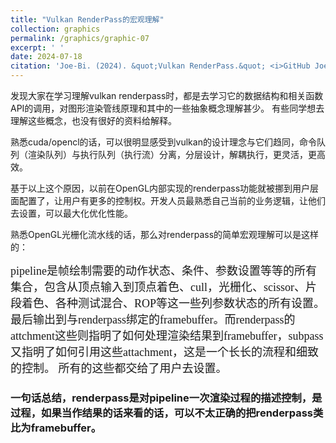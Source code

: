 ```yaml
---
title: "Vulkan RenderPass的宏观理解"
collection: graphics
permalink: /graphics/graphic-07
excerpt: ' '
date: 2024-07-18
citation: 'Joe-Bi. (2024). &quot;Vulkan RenderPass.&quot; <i>GitHub Joe-Bi of Bugs</i>'
---
```

   
发现大家在学习理解vulkan renderpass时，都是去学习它的数据结构和相关函数API的调用，对图形渲染管线原理和其中的一些抽象概念理解甚少。
有些同学想去理解这些概念，也没有很好的资料给解释。

熟悉cuda/opencl的话，可以很明显感受到vulkan的设计理念与它们趋同，命令队列（渲染队列）与执行队列（执行流）分离，分层设计，解耦执行，更灵活，更高效。

基于以上这个原因，以前在OpenGL内部实现的renderpass功能就被挪到用户层面配置了，让用户有更多的控制权。开发人员最熟悉自己当前的业务逻辑，让他们去设置，可以最大化优化性能。

熟悉OpenGL光栅化流水线的话，那么对renderpass的简单宏观理解可以是这样的：  

<font face="黑体" size=4>
pipeline是帧绘制需要的动作状态、条件、参数设置等等的所有集合，包含从顶点输入到顶点着色、cull，光栅化、scissor、片段着色、各种测试混合、ROP等这一些列参数状态的所有设置。
最后输出到与renderpass绑定的framebuffer。而renderpass的attchment这些则指明了如何处理渲染结果到framebuffer，subpass又指明了如何引用这些attachment，这是一个长长的流程和细致的控制。
所有的这些都交给了用户去设置。</font>  

### 一句话总结，renderpass是对pipeline一次渲染过程的描述控制，是过程，如果当作结果的话来看的话，可以不太正确的把renderpass类比为framebuffer。











